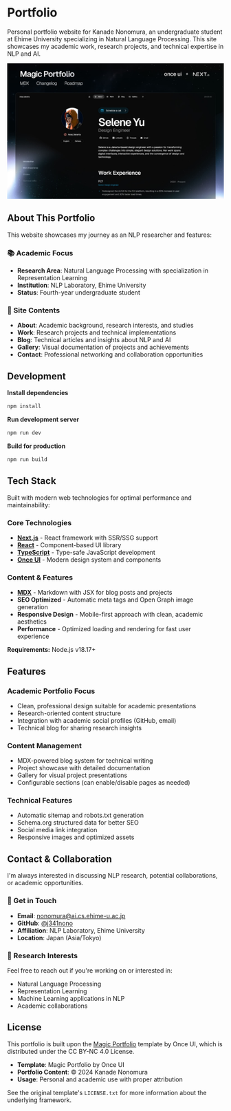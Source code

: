 # Portfolio

Personal portfolio website for Kanade Nonomura, an undergraduate student at Ehime University specializing in Natural Language Processing. This site showcases my academic work, research projects, and technical expertise in NLP and AI.

![Portfolio Screenshot](public/images/og/home.jpg)

## About This Portfolio

This website showcases my journey as an NLP researcher and features:

### 📚 Academic Focus
- **Research Area**: Natural Language Processing with specialization in Representation Learning
- **Institution**: NLP Laboratory, Ehime University
- **Status**: Fourth-year undergraduate student

### 🎯 Site Contents
- **About**: Academic background, research interests, and studies
- **Work**: Research projects and technical implementations
- **Blog**: Technical articles and insights about NLP and AI
- **Gallery**: Visual documentation of projects and achievements
- **Contact**: Professional networking and collaboration opportunities

## Development

**Install dependencies**
```bash
npm install
```

**Run development server**
```bash
npm run dev
```

**Build for production**
```bash
npm run build
```

## Tech Stack

Built with modern web technologies for optimal performance and maintainability:

### Core Technologies
- **[Next.js](https://nextjs.org)** - React framework with SSR/SSG support
- **[React](https://reactjs.org/)** - Component-based UI library
- **[TypeScript](https://www.typescriptlang.org/)** - Type-safe JavaScript development
- **[Once UI](https://once-ui.com)** - Modern design system and components

### Content & Features
- **[MDX](https://mdxjs.com/)** - Markdown with JSX for blog posts and projects
- **SEO Optimized** - Automatic meta tags and Open Graph image generation
- **Responsive Design** - Mobile-first approach with clean, academic aesthetics
- **Performance** - Optimized loading and rendering for fast user experience

**Requirements:** Node.js v18.17+

## Features

### Academic Portfolio Focus
- Clean, professional design suitable for academic presentations
- Research-oriented content structure
- Integration with academic social profiles (GitHub, email)
- Technical blog for sharing research insights

### Content Management
- MDX-powered blog system for technical writing
- Project showcase with detailed documentation
- Gallery for visual project presentations
- Configurable sections (can enable/disable pages as needed)

### Technical Features
- Automatic sitemap and robots.txt generation
- Schema.org structured data for better SEO
- Social media link integration
- Responsive images and optimized assets

## Contact & Collaboration

I'm always interested in discussing NLP research, potential collaborations, or academic opportunities.

### 📧 Get in Touch
- **Email**: nonomura@ai.cs.ehime-u.ac.jp
- **GitHub**: [@j341nono](https://github.com/j341nono)
- **Affiliation**: NLP Laboratory, Ehime University
- **Location**: Japan (Asia/Tokyo)

### 🔬 Research Interests
Feel free to reach out if you're working on or interested in:
- Natural Language Processing
- Representation Learning
- Machine Learning applications in NLP
- Academic collaborations

## License

This portfolio is built upon the [Magic Portfolio](https://github.com/once-ui-system/magic-portfolio) template by Once UI, which is distributed under the CC BY-NC 4.0 License.

- **Template**: Magic Portfolio by Once UI
- **Portfolio Content**: © 2024 Kanade Nonomura
- **Usage**: Personal and academic use with proper attribution

See the original template's `LICENSE.txt` for more information about the underlying framework.
